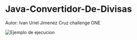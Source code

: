 # Java-Convertidor-De-Divisas
Autor: Ivan Uriel Jimenez Cruz
challenge ONE

<image src="/images/gif.gif" alt="Ejemplo de ejecucion">